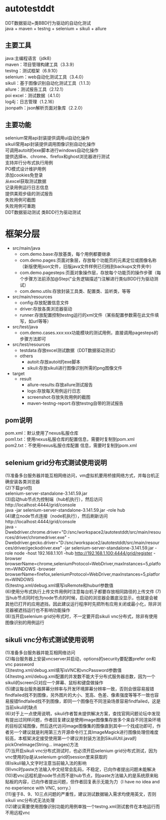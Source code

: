 # autotestddt
DDT数据驱动+类BBD行为驱动的自动化测试  
java + maven + testng + selenium + sikuli + allure  

## 主要工具
java:主编程语言（jdk8）  
maven：项目管理构建工具（3.3.9）  
testng：测试框架（6.9.10）  
selenium：web自动化测试工具（3.4.0）  
sikuli：基于图像识别自动化测试工具（1.1.3）  
allure：测试报告工具（2.12.1）  
poi excel：测试数据（4.1.0）  
log4j：日志管理（1.2.16）  
jsonpath：json解析页面对象库（2.2.0）

## 主要功能
selenium常用api封装提供调用ui自动化操作  
sikuli常用api封装提供调用图像识别自动化操作  
可调用autoit的exe脚本进行windows自动化操作  
提供选择ie、chrome、firefox和ghost浏览器进行测试  
支持并行分布式执行用例  
PO模式设计维护用例  
添加cookies免登录  
从excel获取测试数据  
记录用例运行日志信息  
提供美观步级的测试报告  
失败用例可截图  
失败用例可重跑  
DDT数据驱动测试
类BDD行为驱动测试  

# 框架分层
* src/main/java  
  * com.demo.base:存放基类，每个用例都要继承  
  * com.demo.pages:页面对象层，存放每个功能页的元素定位或图像名称（新版使用json文件，旧版java文件样例已归档到backups文件夹中）  
  * com.demo.pagesteps:页面对象操作层，存放每个功能页的操作步骤（每个步骤方法前添加@Step("业务逻辑描述")注解进行类似BDD行为驱动测试）  
  * com.demo.utils:存放封装工具类、配置类、监听类，等等  
* src/main/resources  
  * config:存放配置信息文件  
  * driver:存放各类浏览器驱动  
  * runner:存放配置控制testng运行的xml文件（某些配置参数需在此文件填写，如url等等）  
* src/test/java  
  * com.demo.cases.xxx:xxx功能模块的测试用例，直接调用pagesteps的步骤方法即可  
* src/test/resources  
  * testdata:存放excel测试数据（DDT数据驱动测试）  
  * others  
    * autoit:存放autoit的exe脚本  
    * sikuli:存放sikuli进行图像识别所需的png图像文件  
* target  
  * result  
    * allure-results:存放allure测试报告  
    * logs:存放每天用例运行日志  
    * screenshot:存放失败用例的截图  
    * maven-testng-report:存放testng自带的测试报告  

## pom说明
pom.xml：默认使用了nexus私服仓库  
pom1.txt：使用nexus私服仓库的配置信息，需要时复制到pom.xml  
pom2.txt：不使用nexus私服仓库配置 信息，需要时复制到pom.xml  

## selenium grid分布式测试使用说明
(1)准备多台服务器并能互相网络访问，vm虚拟机要用桥接网络方式，并每台机正确安装各类浏览器  
(2)下载grid包  
selenium-server-standalone-3.141.59.jar  
(3)启动hub节点为控制端（hub机执行），然后访问http://localhost:4444/grid/console  
java -jar selenium-server-standalone-3.141.59.jar -role hub  
(4)建立node节点连接（node机执行），然后刷新访问http://localhost:4444/grid/console  
java -Dwebdriver.chrome.driver="D:/snc/workspace2/autotestddt/src/main/resources/driver/chromedriver.exe" -Dwebdriver.gecko.driver="D:/snc/workspace2/autotestddt/src/main/resources/driver/geckodriver.exe" -jar selenium-server-standalone-3.141.59.jar -role node -host 192.168.1.101 -hub http://192.168.1.100:4444/grid/register -browser browserName=chrome,seleniumProtocol=WebDriver,maxInstances=5,platform=WINDOWS -browser browserName=firefox,seleniumProtocol=WebDriver,maxInstances=5,platform=WINDOWS  
(5)testng.xml/debug.xml填写isRemote和huburl参数值  
(6)使用分布式执行上传文件用例时注意每台机子都要存放相同路径的上传文件
(7)当hub节点同时也为node节点的时候，启动的浏览器会置底没显示，也就是会被其他已打开的应用遮挡，因此建议运行程序时先把所有应用关闭或最小化，除非浏览器被遮挡运行也不影响功能操作  
(8)当开启selenium grid分布式时，不一定要开启sikuli vnc分布式，除非有使用图像识别的用例运行

## sikuli vnc分布式测试使用说明
(1)准备多台服务器并能互相网络访问  
(2)每台服务器上安装vncserver并启动，options的security要配置prefer on和vnc password  
(3)testng.xml/debug.xml填写isVNC和vncPassword参数值  
(4)testng.xml/debug.xml配置的并发数不能大于分布式服务器总数，因为一个sikuli的screen只对应一个屏幕、鼠标和键盘做操作   
(5)建议每台服务器屏幕分辨率与开发环境屏幕分辨率一致，否则会很容易报错findfailed找不到图像，另外图片的大小、宽高、色差、像素强度等等不一致也容易报错findfailed找不到图像，即同一个图像在不同渲染场景容易findfailed，这是当前sikuli的缺点  
(6)对于上一点使用说明，sikuli作者暂未提供解决方案，查找官网问题论坛中发现有提出过同样问题，作者回复建议是使用image图像集存放多个来自不同渲染环境的目标区域图像，然后迭代访问image图像集的图像直到其中一个找成功即可，作者另一个建议就是利用第三方开源命令行工具ImageMagick进行图像处理但难度较高，本框架决定接受使用第一个建议并封装方法到SikuliUtil.java的pickOneImage(String... images)方法  
(7)当开启sikuli vnc分布式测试时，也必须开启selenium grid分布式测试，因为vnc使用的ip是从selenium grid的session里来获取的  
(8)sikuli输入文字时注意当前输入法的影响  
(9)vnc时paste方法输入中文经常会乱码，不稳定，已向作者提出问题未能解决  
(10)若vnc远程机是node节点而不是hub节点，则paste方法输入的是系统原来粘贴板的内容，已向作者提出问题，但作者回复表示无能为力（I have no idea and no experience with VNC, sorry.）  
(11)鉴于8、9、10三点问题的严重性，建议测试数据输入需求均使用英文，否则sikuli vnc分布式无法处理  
(12)建议需要使用图像识别功能的用例单独一个testng.xml测试套件在本地运行而不用远程vnc  
